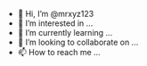 - 👋 Hi, I’m @mrxyz123
- 👀 I’m interested in ...
- 🌱 I’m currently learning ...
- 💞️ I’m looking to collaborate on ...
- 📫 How to reach me ...

<!---
mrxyz123/mrxyz123 is a ✨ special ✨ repository because its `README.md` (this file) appears on your GitHub profile.
You can click the Preview link to take a look at your changes.

An Example of Inheritance;

class Shape(){

private:
  int Width;
  int Length;
public:
  virtual int AreaCalcultion()=0;
  virtual int PerimeterCalculation()=0;
}

class Square() : public Shape {
  public:
    Square(){
      Width = 1;
      Length = 1;
    }
    Square(int length){
      Width= length;
      Length= length;
    }
    
    // Method inherts from Base class
    int AreaCalcultion() {
       return length*length;
    }
    int PerimeterCalculation(){
        return length*4;
    }
        
  private:
    int Width;
    int Length;   
  } 
  
  
class Rectangle() : public Shape {
  public:
    Rectangle(){
      Width = 1;
      Length = 1;
    }
    Rectangle(int length; int width){
      Width= width;
      Length= length;
    }
    
    // Method inherts from Base class
    int AreaCalcultion() {
       return length*width;
    }
    int PerimeterCalculation(){
        return (length + width)*2;
    }
        
  private:
    int Width;
    int Length;   
  }    


}



